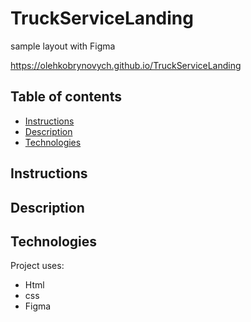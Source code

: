 # TruckServiceLanding

sample layout with Figma

https://olehkobrynovych.github.io/TruckServiceLanding


## Table of contents
* [Instructions](#Instructions)
* [Description](#Description)
* [Technologies](#Technologies)


## Instructions


## Description


## Technologies
Project uses:
* Html
* css
* Figma